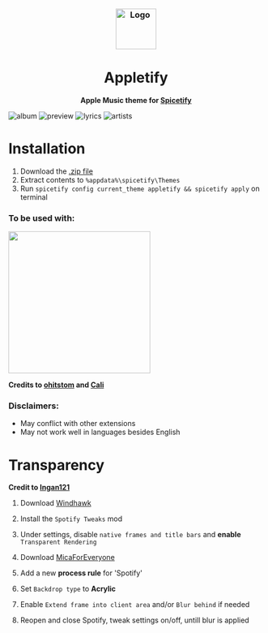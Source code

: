 <h3 align="center">
	<img src="https://github.com/raysin1/Appletify/blob/main/screenshots/icon.png?raw=true" width="80" alt="Logo"/><br/>
</h3>
<div align="center">
  <h1>Appletify</h1>
  
  **Apple Music theme for [Spicetify](https://github.com/spicetify/spicetify-cli)**
  
</div>


![album](https://github.com/user-attachments/assets/5ca525a0-d595-4d61-af3e-fc6b1b13a616)
![preview](https://github.com/user-attachments/assets/e76ab614-676f-495a-b1ba-36f78c83cd0b)
![lyrics](https://github.com/user-attachments/assets/2156743e-d7d7-4667-83a7-e515167d2fa3)
![artists](https://github.com/user-attachments/assets/311de281-bf2d-405a-a6fa-9b2a2e6c8bb5)






# Installation
1. Download the [.zip file](https://raw.githubusercontent.com/raysin1/Appletify/main/appletify.zip)
2. Extract contents to `%appdata%\spicetify\Themes`
3. Run `spicetify config current_theme appletify && spicetify apply` on terminal



### To be used with:

<img src="https://github.com/user-attachments/assets/82cd3960-9401-4cc5-9cab-e68590e3ef75" width="280"/>

**Credits to [ohitstom](https://github.com/ohitstom) and [Cali](https://github.com/surfbryce)**

### Disclaimers:
- May conflict with other extensions
- May not work well in languages besides English

# Transparency
**Credit to [Ingan121](https://github.com/Ingan121/)**
1. Download [Windhawk](https://windhawk.net/)
2. Install the `Spotify Tweaks` mod
3. Under settings, disable `native frames and title bars` and **enable** `Transparent Rendering`
   
4. Download [MicaForEveryone](https://github.com/MicaForEveryone/MicaForEveryone)
5. Add a new **process rule** for 'Spotify'
7. Set `Backdrop type` to **Acrylic**
8. Enable `Extend frame into client area` and/or `Blur behind` if needed
9. Reopen and close Spotify, tweak settings on/off, untill blur is applied


